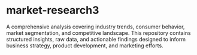 # market-research3
A comprehensive analysis covering industry trends, consumer behavior, market segmentation, and competitive landscape. This repository contains structured insights, raw data, and actionable findings designed to inform business strategy, product development, and marketing efforts.  
